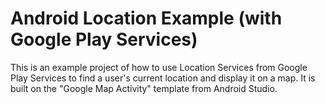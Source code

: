 Android Location Example (with Google Play Services)
========================

This is an example project of how to use Location Services from Google Play Services to find a user's current location and display it on a map. It is built on the "Google Map Activity" template from Android Studio.
